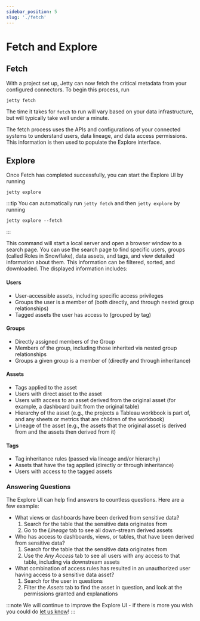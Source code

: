 ```yaml
---
sidebar_position: 5
slug: './fetch'
---
```


# Fetch and Explore

## Fetch

With a project set up, Jetty can now fetch the critical metadata from your configured connectors. To begin this process, run

```
jetty fetch
```

The time it takes for `fetch` to run will vary based on your data infrastructure, but will typically take well under a minute.

The fetch process uses the APIs and configurations of your connected systems to understand users, data lineage, and data access permissions. This information is then used to populate the Explore interface.

## Explore

Once Fetch has completed successfully, you can start the Explore UI by running

```
jetty explore
```

:::tip
You can automatically run `jetty fetch` and then `jetty explore` by running

```
jetty explore --fetch
```

:::

This command will start a local server and open a browser window to a search page. You can use the search page to find specific users, groups (called Roles in Snowflake), data assets, and tags, and view detailed information about them. This information can be filtered, sorted, and downloaded. The displayed information includes:

#### Users

-   User-accessible assets, including specific access privileges
-   Groups the user is a member of (both directly, and through nested group relationships)
-   Tagged assets the user has access to (grouped by tag)

#### Groups

-   Directly assigned members of the Group
-   Members of the group, including those inherited via nested group relationships
-   Groups a given group is a member of (directly and through inheritance)

#### Assets

-   Tags applied to the asset
-   Users with direct asset to the asset
-   Users with access to an asset derived from the original asset (for example, a dashboard built from the original table)
-   Hierarchy of the asset (e.g., the projects a Tableau workbook is part of, and any sheets or metrics that are children of the workbook)
-   Lineage of the asset (e.g., the assets that the original asset is derived from and the assets then derived from it)

#### Tags

-   Tag inheritance rules (passed via lineage and/or hierarchy)
-   Assets that have the tag applied (directly or through inheritance)
-   Users with access to the tagged assets

### Answering Questions

The Explore UI can help find answers to countless questions. Here are a few example:

-   What views or dashboards have been derived from sensitive data?
    1. Search for the table that the sensitive data originates from
    1. Go to the _Lineage_ tab to see all down-stream derived assets
-   Who has access to dashboards, views, or tables, that have been derived from sensitive data?
    1. Search for the table that the sensitive data originates from
    1. Use the _Any Access_ tab to see all users with any access to that table, including via downstream assets
-   What combination of access rules has resulted in an unauthorized user having access to a sensitive data asset?
    1. Search for the user in questions
    1. Filter the _Assets_ tab to find the asset in question, and look at the permissions granted and explanations

:::note
We will continue to improve the Explore UI - if there is more you wish you could do [let us know](mailto:support@get-jetty.com)!
:::

